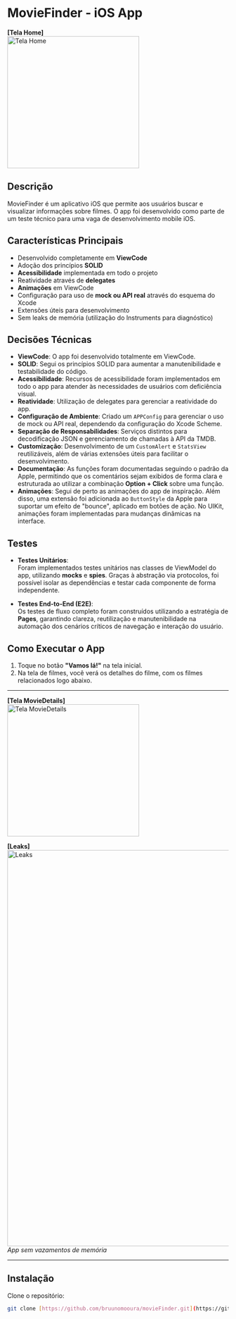 # MovieFinder - iOS App

**[Tela Home]**  
<img src="https://i.imgur.com/T5ONrQz.png" width="300" alt="Tela Home">

## Descrição
MovieFinder é um aplicativo iOS que permite aos usuários buscar e visualizar informações sobre filmes. O app foi desenvolvido como parte de um teste técnico para uma vaga de desenvolvimento mobile iOS.

## Características Principais
- Desenvolvido completamente em **ViewCode**
- Adoção dos princípios **SOLID**
- **Acessibilidade** implementada em todo o projeto
- Reatividade através de **delegates**
- **Animações** em ViewCode
- Configuração para uso de **mock ou API real** através do esquema do Xcode
- Extensões úteis para desenvolvimento
- Sem leaks de memória (utilização do Instruments para diagnóstico)

## Decisões Técnicas
- **ViewCode**: O app foi desenvolvido totalmente em ViewCode.
- **SOLID**: Segui os princípios SOLID para aumentar a manutenibilidade e testabilidade do código.
- **Acessibilidade**: Recursos de acessibilidade foram implementados em todo o app para atender às necessidades de usuários com deficiência visual.
- **Reatividade**: Utilização de delegates para gerenciar a reatividade do app.
- **Configuração de Ambiente**: Criado um `APPConfig` para gerenciar o uso de mock ou API real, dependendo da configuração do Xcode Scheme.
- **Separação de Responsabilidades**: Serviços distintos para decodificação JSON e gerenciamento de chamadas à API da TMDB.
- **Customização**: Desenvolvimento de um `CustomAlert` e `StatsView` reutilizáveis, além de várias extensões úteis para facilitar o desenvolvimento.
- **Documentação**: As funções foram documentadas seguindo o padrão da Apple, permitindo que os comentários sejam exibidos de forma clara e estruturada ao utilizar a combinação **Option + Click** sobre uma função.
- **Animações**: Segui de perto as animações do app de inspiração. Além disso, uma extensão foi adicionada ao `ButtonStyle` da Apple para suportar um efeito de "bounce", aplicado em botões de ação. No UIKit, animações foram implementadas para mudanças dinâmicas na interface.

## Testes
- **Testes Unitários**:  
  Foram implementados testes unitários nas classes de ViewModel do app, utilizando **mocks** e **spies**. Graças à abstração via protocolos, foi possível isolar as dependências e testar cada componente de forma independente.
  
- **Testes End-to-End (E2E)**:  
  Os testes de fluxo completo foram construídos utilizando a estratégia de **Pages**, garantindo clareza, reutilização e manutenibilidade na automação dos cenários críticos de navegação e interação do usuário.

## Como Executar o App
1. Toque no botão **"Vamos lá!"** na tela inicial.  
2. Na tela de filmes, você verá os detalhes do filme, com os filmes relacionados logo abaixo.  

---

**[Tela MovieDetails]**  
<img src="https://i.imgur.com/EJYWrIn.png" width="300" alt="Tela MovieDetails">

**[Leaks]**  
<img src="https://i.imgur.com/SKVGzOM.png" width="900" alt="Leaks">  
_App sem vazamentos de memória_

---

## Instalação
Clone o repositório:
```bash
git clone [https://github.com/bruunomooura/movieFinder.git](https://github.com/bruunomooura/movieFinder.git)
